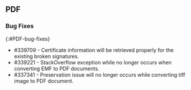 ## PDF

### Bug Fixes
{:#PDF-bug-fixes}

* \#339709 - Certificate information will be retrieved properly for the existing broken signatures.
* \#339221 - StackOverflow exception while no longer occurs  when converting EMF to PDF documents.
* \#337341 - Preservation issue will no longer occurs while converting tiff image to PDF document.